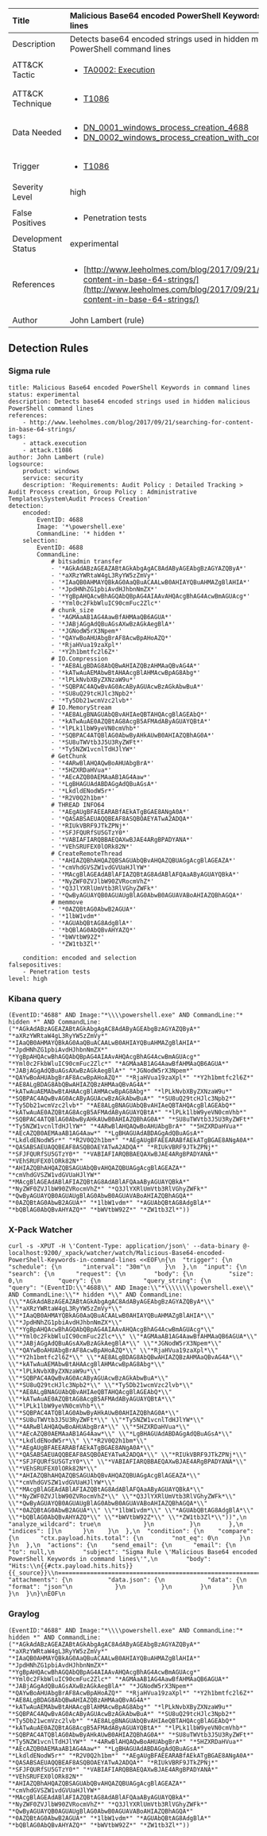 | Title                | Malicious Base64 encoded PowerShell Keywords in command lines                                                                                                                                                 |
|:---------------------|:------------------------------------------------------------------------------------------------------------------------------------------------------------|
| Description          | Detects base64 encoded strings used in hidden malicious PowerShell command lines                                                                                                                                           |
| ATT&amp;CK Tactic    | <ul><li>[TA0002: Execution](https://attack.mitre.org/tactics/TA0002)</li></ul>  |
| ATT&amp;CK Technique | <ul><li>[T1086](https://attack.mitre.org/tactics/T1086)</li></ul>                             |
| Data Needed          | <ul><li>[DN_0001_windows_process_creation_4688](../Data_Needed/DN_0001_windows_process_creation_4688.md)</li><li>[DN_0002_windows_process_creation_with_commandline_4688](../Data_Needed/DN_0002_windows_process_creation_with_commandline_4688.md)</li></ul>                                                         |
| Trigger              | <ul><li>[T1086](../Triggering/T1086.md)</li></ul>  |
| Severity Level       | high                                                                                                                                                 |
| False Positives      | <ul><li>Penetration tests</li></ul>                                                                  |
| Development Status   | experimental                                                                                                                                                |
| References           | <ul><li>[http://www.leeholmes.com/blog/2017/09/21/searching-for-content-in-base-64-strings/](http://www.leeholmes.com/blog/2017/09/21/searching-for-content-in-base-64-strings/)</li></ul>                                                          |
| Author               | John Lambert (rule)                                                                                                                                                |


## Detection Rules

### Sigma rule

```
title: Malicious Base64 encoded PowerShell Keywords in command lines
status: experimental
description: Detects base64 encoded strings used in hidden malicious PowerShell command lines 
references:
    - http://www.leeholmes.com/blog/2017/09/21/searching-for-content-in-base-64-strings/
tags:
    - attack.execution
    - attack.t1086
author: John Lambert (rule)
logsource:
    product: windows
    service: security
    description: 'Requirements: Audit Policy : Detailed Tracking > Audit Process creation, Group Policy : Administrative Templates\System\Audit Process Creation'
detection:
    encoded:
        EventID: 4688
        Image: '*\powershell.exe'
        CommandLine: '* hidden *'
    selection:
        EventID: 4688
        CommandLine:
            # bitsadmin transfer
            - '*AGkAdABzAGEAZABtAGkAbgAgAC8AdAByAGEAbgBzAGYAZQByA*'
            - '*aXRzYWRtaW4gL3RyYW5zZmVy*'
            - '*IAaQB0AHMAYQBkAG0AaQBuACAALwB0AHIAYQBuAHMAZgBlAHIA*'
            - '*JpdHNhZG1pbiAvdHJhbnNmZX*'
            - '*YgBpAHQAcwBhAGQAbQBpAG4AIAAvAHQAcgBhAG4AcwBmAGUAcg*'
            - '*Yml0c2FkbWluIC90cmFuc2Zlc*'
            # chunk_size
            - '*AGMAaAB1AG4AawBfAHMAaQB6AGUA*'
            - '*JABjAGgAdQBuAGsAXwBzAGkAegBlA*'
            - '*JGNodW5rX3Npem*'
            - '*QAYwBoAHUAbgBrAF8AcwBpAHoAZQ*'
            - '*RjaHVua19zaXpl*'
            - '*Y2h1bmtfc2l6Z*'
            # IO.Compression
            - '*AE8ALgBDAG8AbQBwAHIAZQBzAHMAaQBvAG4A*'
            - '*kATwAuAEMAbwBtAHAAcgBlAHMAcwBpAG8Abg*'
            - '*lPLkNvbXByZXNzaW9u*'
            - '*SQBPAC4AQwBvAG0AcAByAGUAcwBzAGkAbwBuA*'
            - '*SU8uQ29tcHJlc3Npb2*'
            - '*Ty5Db21wcmVzc2lvb*'
            # IO.MemoryStream
            - '*AE8ALgBNAGUAbQBvAHIAeQBTAHQAcgBlAGEAbQ*'
            - '*kATwAuAE0AZQBtAG8AcgB5AFMAdAByAGUAYQBtA*'
            - '*lPLk1lbW9yeVN0cmVhb*'
            - '*SQBPAC4ATQBlAG0AbwByAHkAUwB0AHIAZQBhAG0A*'
            - '*SU8uTWVtb3J5U3RyZWFt*'
            - '*Ty5NZW1vcnlTdHJlYW*'
            # GetChunk
            - '*4ARwBlAHQAQwBoAHUAbgBrA*'
            - '*5HZXRDaHVua*'
            - '*AEcAZQB0AEMAaAB1AG4Aaw*'
            - '*LgBHAGUAdABDAGgAdQBuAGsA*'
            - '*LkdldENodW5r*'
            - '*R2V0Q2h1bm*'
            # THREAD INFO64
            - '*AEgAUgBFAEEARABfAEkATgBGAE8ANgA0A*'
            - '*QASABSAEUAQQBEAF8ASQBOAEYATwA2ADQA*'
            - '*RIUkVBRF9JTkZPNj*'
            - '*SFJFQURfSU5GTzY0*'
            - '*VABIAFIARQBBAEQAXwBJAE4ARgBPADYANA*'
            - '*VEhSRUFEX0lORk82N*'
            # CreateRemoteThread
            - '*AHIAZQBhAHQAZQBSAGUAbQBvAHQAZQBUAGgAcgBlAGEAZA*'
            - '*cmVhdGVSZW1vdGVUaHJlYW*'
            - '*MAcgBlAGEAdABlAFIAZQBtAG8AdABlAFQAaAByAGUAYQBkA*'
            - '*NyZWF0ZVJlbW90ZVRocmVhZ*'
            - '*Q3JlYXRlUmVtb3RlVGhyZWFk*'
            - '*QwByAGUAYQB0AGUAUgBlAG0AbwB0AGUAVABoAHIAZQBhAGQA*'
            # memmove
            - '*0AZQBtAG0AbwB2AGUA*'
            - '*1lbW1vdm*'
            - '*AGUAbQBtAG8AdgBlA*'
            - '*bQBlAG0AbQBvAHYAZQ*'
            - '*bWVtbW92Z*'
            - '*ZW1tb3Zl*'  

    condition: encoded and selection
falsepositives:
    - Penetration tests
level: high

```





### Kibana query

```
(EventID:"4688" AND Image:"*\\\\powershell.exe" AND CommandLine:"* hidden *" AND CommandLine:("*AGkAdABzAGEAZABtAGkAbgAgAC8AdAByAGEAbgBzAGYAZQByA*" "*aXRzYWRtaW4gL3RyYW5zZmVy*" "*IAaQB0AHMAYQBkAG0AaQBuACAALwB0AHIAYQBuAHMAZgBlAHIA*" "*JpdHNhZG1pbiAvdHJhbnNmZX*" "*YgBpAHQAcwBhAGQAbQBpAG4AIAAvAHQAcgBhAG4AcwBmAGUAcg*" "*Yml0c2FkbWluIC90cmFuc2Zlc*" "*AGMAaAB1AG4AawBfAHMAaQB6AGUA*" "*JABjAGgAdQBuAGsAXwBzAGkAegBlA*" "*JGNodW5rX3Npem*" "*QAYwBoAHUAbgBrAF8AcwBpAHoAZQ*" "*RjaHVua19zaXpl*" "*Y2h1bmtfc2l6Z*" "*AE8ALgBDAG8AbQBwAHIAZQBzAHMAaQBvAG4A*" "*kATwAuAEMAbwBtAHAAcgBlAHMAcwBpAG8Abg*" "*lPLkNvbXByZXNzaW9u*" "*SQBPAC4AQwBvAG0AcAByAGUAcwBzAGkAbwBuA*" "*SU8uQ29tcHJlc3Npb2*" "*Ty5Db21wcmVzc2lvb*" "*AE8ALgBNAGUAbQBvAHIAeQBTAHQAcgBlAGEAbQ*" "*kATwAuAE0AZQBtAG8AcgB5AFMAdAByAGUAYQBtA*" "*lPLk1lbW9yeVN0cmVhb*" "*SQBPAC4ATQBlAG0AbwByAHkAUwB0AHIAZQBhAG0A*" "*SU8uTWVtb3J5U3RyZWFt*" "*Ty5NZW1vcnlTdHJlYW*" "*4ARwBlAHQAQwBoAHUAbgBrA*" "*5HZXRDaHVua*" "*AEcAZQB0AEMAaAB1AG4Aaw*" "*LgBHAGUAdABDAGgAdQBuAGsA*" "*LkdldENodW5r*" "*R2V0Q2h1bm*" "*AEgAUgBFAEEARABfAEkATgBGAE8ANgA0A*" "*QASABSAEUAQQBEAF8ASQBOAEYATwA2ADQA*" "*RIUkVBRF9JTkZPNj*" "*SFJFQURfSU5GTzY0*" "*VABIAFIARQBBAEQAXwBJAE4ARgBPADYANA*" "*VEhSRUFEX0lORk82N*" "*AHIAZQBhAHQAZQBSAGUAbQBvAHQAZQBUAGgAcgBlAGEAZA*" "*cmVhdGVSZW1vdGVUaHJlYW*" "*MAcgBlAGEAdABlAFIAZQBtAG8AdABlAFQAaAByAGUAYQBkA*" "*NyZWF0ZVJlbW90ZVRocmVhZ*" "*Q3JlYXRlUmVtb3RlVGhyZWFk*" "*QwByAGUAYQB0AGUAUgBlAG0AbwB0AGUAVABoAHIAZQBhAGQA*" "*0AZQBtAG0AbwB2AGUA*" "*1lbW1vdm*" "*AGUAbQBtAG8AdgBlA*" "*bQBlAG0AbQBvAHYAZQ*" "*bWVtbW92Z*" "*ZW1tb3Zl*"))
```





### X-Pack Watcher

```
curl -s -XPUT -H \'Content-Type: application/json\' --data-binary @- localhost:9200/_xpack/watcher/watch/Malicious-Base64-encoded-PowerShell-Keywords-in-command-lines <<EOF\n{\n  "trigger": {\n    "schedule": {\n      "interval": "30m"\n    }\n  },\n  "input": {\n    "search": {\n      "request": {\n        "body": {\n          "size": 0,\n          "query": {\n            "query_string": {\n              "query": "(EventID:\\"4688\\" AND Image:\\"*\\\\\\\\powershell.exe\\" AND CommandLine:\\"* hidden *\\" AND CommandLine:(\\"*AGkAdABzAGEAZABtAGkAbgAgAC8AdAByAGEAbgBzAGYAZQByA*\\" \\"*aXRzYWRtaW4gL3RyYW5zZmVy*\\" \\"*IAaQB0AHMAYQBkAG0AaQBuACAALwB0AHIAYQBuAHMAZgBlAHIA*\\" \\"*JpdHNhZG1pbiAvdHJhbnNmZX*\\" \\"*YgBpAHQAcwBhAGQAbQBpAG4AIAAvAHQAcgBhAG4AcwBmAGUAcg*\\" \\"*Yml0c2FkbWluIC90cmFuc2Zlc*\\" \\"*AGMAaAB1AG4AawBfAHMAaQB6AGUA*\\" \\"*JABjAGgAdQBuAGsAXwBzAGkAegBlA*\\" \\"*JGNodW5rX3Npem*\\" \\"*QAYwBoAHUAbgBrAF8AcwBpAHoAZQ*\\" \\"*RjaHVua19zaXpl*\\" \\"*Y2h1bmtfc2l6Z*\\" \\"*AE8ALgBDAG8AbQBwAHIAZQBzAHMAaQBvAG4A*\\" \\"*kATwAuAEMAbwBtAHAAcgBlAHMAcwBpAG8Abg*\\" \\"*lPLkNvbXByZXNzaW9u*\\" \\"*SQBPAC4AQwBvAG0AcAByAGUAcwBzAGkAbwBuA*\\" \\"*SU8uQ29tcHJlc3Npb2*\\" \\"*Ty5Db21wcmVzc2lvb*\\" \\"*AE8ALgBNAGUAbQBvAHIAeQBTAHQAcgBlAGEAbQ*\\" \\"*kATwAuAE0AZQBtAG8AcgB5AFMAdAByAGUAYQBtA*\\" \\"*lPLk1lbW9yeVN0cmVhb*\\" \\"*SQBPAC4ATQBlAG0AbwByAHkAUwB0AHIAZQBhAG0A*\\" \\"*SU8uTWVtb3J5U3RyZWFt*\\" \\"*Ty5NZW1vcnlTdHJlYW*\\" \\"*4ARwBlAHQAQwBoAHUAbgBrA*\\" \\"*5HZXRDaHVua*\\" \\"*AEcAZQB0AEMAaAB1AG4Aaw*\\" \\"*LgBHAGUAdABDAGgAdQBuAGsA*\\" \\"*LkdldENodW5r*\\" \\"*R2V0Q2h1bm*\\" \\"*AEgAUgBFAEEARABfAEkATgBGAE8ANgA0A*\\" \\"*QASABSAEUAQQBEAF8ASQBOAEYATwA2ADQA*\\" \\"*RIUkVBRF9JTkZPNj*\\" \\"*SFJFQURfSU5GTzY0*\\" \\"*VABIAFIARQBBAEQAXwBJAE4ARgBPADYANA*\\" \\"*VEhSRUFEX0lORk82N*\\" \\"*AHIAZQBhAHQAZQBSAGUAbQBvAHQAZQBUAGgAcgBlAGEAZA*\\" \\"*cmVhdGVSZW1vdGVUaHJlYW*\\" \\"*MAcgBlAGEAdABlAFIAZQBtAG8AdABlAFQAaAByAGUAYQBkA*\\" \\"*NyZWF0ZVJlbW90ZVRocmVhZ*\\" \\"*Q3JlYXRlUmVtb3RlVGhyZWFk*\\" \\"*QwByAGUAYQB0AGUAUgBlAG0AbwB0AGUAVABoAHIAZQBhAGQA*\\" \\"*0AZQBtAG0AbwB2AGUA*\\" \\"*1lbW1vdm*\\" \\"*AGUAbQBtAG8AdgBlA*\\" \\"*bQBlAG0AbQBvAHYAZQ*\\" \\"*bWVtbW92Z*\\" \\"*ZW1tb3Zl*\\"))",\n              "analyze_wildcard": true\n            }\n          }\n        },\n        "indices": []\n      }\n    }\n  },\n  "condition": {\n    "compare": {\n      "ctx.payload.hits.total": {\n        "not_eq": 0\n      }\n    }\n  },\n  "actions": {\n    "send_email": {\n      "email": {\n        "to": null,\n        "subject": "Sigma Rule \'Malicious Base64 encoded PowerShell Keywords in command lines\'",\n        "body": "Hits:\\n{{#ctx.payload.hits.hits}}{{_source}}\\n================================================================================\\n{{/ctx.payload.hits.hits}}",\n        "attachments": {\n          "data.json": {\n            "data": {\n              "format": "json"\n            }\n          }\n        }\n      }\n    }\n  }\n}\nEOF\n
```





### Graylog

```
(EventID:"4688" AND Image:"*\\\\powershell.exe" AND CommandLine:"* hidden *" AND CommandLine:("*AGkAdABzAGEAZABtAGkAbgAgAC8AdAByAGEAbgBzAGYAZQByA*" "*aXRzYWRtaW4gL3RyYW5zZmVy*" "*IAaQB0AHMAYQBkAG0AaQBuACAALwB0AHIAYQBuAHMAZgBlAHIA*" "*JpdHNhZG1pbiAvdHJhbnNmZX*" "*YgBpAHQAcwBhAGQAbQBpAG4AIAAvAHQAcgBhAG4AcwBmAGUAcg*" "*Yml0c2FkbWluIC90cmFuc2Zlc*" "*AGMAaAB1AG4AawBfAHMAaQB6AGUA*" "*JABjAGgAdQBuAGsAXwBzAGkAegBlA*" "*JGNodW5rX3Npem*" "*QAYwBoAHUAbgBrAF8AcwBpAHoAZQ*" "*RjaHVua19zaXpl*" "*Y2h1bmtfc2l6Z*" "*AE8ALgBDAG8AbQBwAHIAZQBzAHMAaQBvAG4A*" "*kATwAuAEMAbwBtAHAAcgBlAHMAcwBpAG8Abg*" "*lPLkNvbXByZXNzaW9u*" "*SQBPAC4AQwBvAG0AcAByAGUAcwBzAGkAbwBuA*" "*SU8uQ29tcHJlc3Npb2*" "*Ty5Db21wcmVzc2lvb*" "*AE8ALgBNAGUAbQBvAHIAeQBTAHQAcgBlAGEAbQ*" "*kATwAuAE0AZQBtAG8AcgB5AFMAdAByAGUAYQBtA*" "*lPLk1lbW9yeVN0cmVhb*" "*SQBPAC4ATQBlAG0AbwByAHkAUwB0AHIAZQBhAG0A*" "*SU8uTWVtb3J5U3RyZWFt*" "*Ty5NZW1vcnlTdHJlYW*" "*4ARwBlAHQAQwBoAHUAbgBrA*" "*5HZXRDaHVua*" "*AEcAZQB0AEMAaAB1AG4Aaw*" "*LgBHAGUAdABDAGgAdQBuAGsA*" "*LkdldENodW5r*" "*R2V0Q2h1bm*" "*AEgAUgBFAEEARABfAEkATgBGAE8ANgA0A*" "*QASABSAEUAQQBEAF8ASQBOAEYATwA2ADQA*" "*RIUkVBRF9JTkZPNj*" "*SFJFQURfSU5GTzY0*" "*VABIAFIARQBBAEQAXwBJAE4ARgBPADYANA*" "*VEhSRUFEX0lORk82N*" "*AHIAZQBhAHQAZQBSAGUAbQBvAHQAZQBUAGgAcgBlAGEAZA*" "*cmVhdGVSZW1vdGVUaHJlYW*" "*MAcgBlAGEAdABlAFIAZQBtAG8AdABlAFQAaAByAGUAYQBkA*" "*NyZWF0ZVJlbW90ZVRocmVhZ*" "*Q3JlYXRlUmVtb3RlVGhyZWFk*" "*QwByAGUAYQB0AGUAUgBlAG0AbwB0AGUAVABoAHIAZQBhAGQA*" "*0AZQBtAG0AbwB2AGUA*" "*1lbW1vdm*" "*AGUAbQBtAG8AdgBlA*" "*bQBlAG0AbQBvAHYAZQ*" "*bWVtbW92Z*" "*ZW1tb3Zl*"))
```

